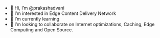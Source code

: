 - 👋 Hi, I’m @prakashadvani
- 👀 I’m interested in Edge Content Delivery Network
- 🌱 I’m currently learning 
- 💞️ I’m looking to collaborate on Internet optimizations, Caching, Edge Computing and Open Source. 
<!---
prakashadvani/prakashadvani is a ✨ special ✨ repository because its `README.md` (this file) appears on your GitHub profile.
You can click the Preview link to take a look at your changes.
--->

